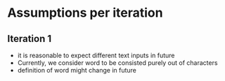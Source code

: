 # Assumptions per iteration

## Iteration 1
- it is reasonable to expect different text inputs in future
- Currently, we consider word to be consisted purely out of characters
- definition of word might change in future


